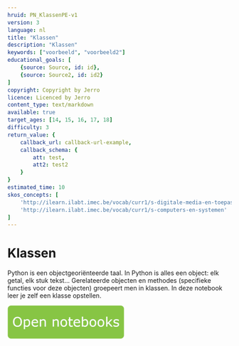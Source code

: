 ```yaml
---
hruid: PN_KlassenPE-v1
version: 3
language: nl
title: "Klassen"
description: "Klassen"
keywords: ["voorbeeld", "voorbeeld2"]
educational_goals: [
    {source: Source, id: id}, 
    {source: Source2, id: id2}
]
copyright: Copyright by Jerro
licence: Licenced by Jerro
content_type: text/markdown
available: true
target_ages: [14, 15, 16, 17, 18]
difficulty: 3
return_value: {
    callback_url: callback-url-example,
    callback_schema: {
        att: test,
        att2: test2
    }
}
estimated_time: 10
skos_concepts: [
    'http://ilearn.ilabt.imec.be/vocab/curr1/s-digitale-media-en-toepassingen', 
    'http://ilearn.ilabt.imec.be/vocab/curr1/s-computers-en-systemen'
]
---
```

# Klassen
Python is een objectgeoriënteerde taal. In Python is alles een object: elk getal, elk stuk tekst... Gerelateerde objecten en methodes (specifieke functies voor deze objecten) groepeert men in klassen. In deze notebook leer je zelf een klasse opstellen. 

[![](embed/Knop.png "Knop")](https://kiks.ilabt.imec.be/jupyterhub/?id=1050 "Notebooks Functie")
